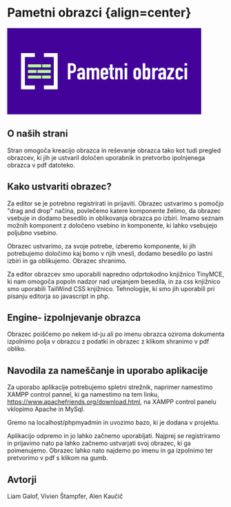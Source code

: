 

# Pametni obrazci {align=center}

![Test Image 1](https://github.com/LiamG2000/Pametni_obrazci/blob/master/slike/logo1.png)

## O naših strani 

Stran omogoča kreacijo obrazca in reševanje obrazca tako kot tudi pregled obrazcev, ki jih je ustvaril določen uporabnik in pretvorbo ipolnjenega obrazca v pdf datoteko.

## Kako ustvariti obrazec?
Za editor se je potrebno registrirati in prijaviti.
Obrazec ustvarimo s pomočjo "drag and drop" načina, povlečemo katere komponente želimo, da obrazec vsebuje in dodamo besedilo in oblikovanja obrazca po izbiri. Imamo seznam možnih komponent z določeno vsebino in komponente, ki lahko vsebujejo poljubno vsebino.

Obrazec ustvarimo, za svoje potrebe, izberemo komponente, ki jih potrebujemo določimo kaj bomo v njih vnesli, dodamo besedilo po lastni izbiri in ga oblikujemo. Obrazec shranimo.

Za editor obrazcev smo uporabili napredno odprtokodno knjižnico TinyMCE, ki nam omogoča popoln nadzor nad urejanjem besedila, in za css knjižnico smo uporabili TailWind CSS knjižnico. Tehnologije, ki smo jih uporabili pri pisanju editorja so javascript in php.


## Engine- izpolnjevanje obrazca

Obrazec poiščemo po nekem id-ju ali po imenu obrazca oziroma dokumenta izpolnimo polja v obrazcu z podatki in obrazec z klikom shranimo v pdf obliko. 


## Navodila za nameščanje in uporabo aplikacije

Za uporabo aplikacije potrebujemo spletni strežnik, naprimer namestimo XAMPP control pannel, ki ga namestimo na tem linku,
https://www.apachefriends.org/download.html, na XAMPP control panelu vklopimo Apache in MySql.

Gremo na localhost/phpmyadmin in uvozimo bazo, ki je dodana v projektu.

Aplikacijo odpremo in jo lahko začnemo uporabljati. Najprej se registriramo in prijavimo nato pa lahko začnemo ustvarjati svoj obrazec, ki ga poimenujemo. Obrazec lahko nato najdemo po imenu in ga izpolnimo ter pretvorimo v pdf s klikom na gumb.

## Avtorji

Liam Galof, Vivien Štampfer, Alen Kaučič

